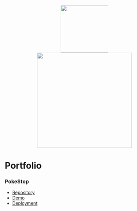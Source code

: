 <div id="socials" align="center">
  <a href="https://www.linkedin.com/in/cj-fritz/"><img src="https://i.ibb.co/cgjPM56/LI-Logo.png" width="150"/></a>
</div>
<div id="header" align="center">
  <img src="https://media2.giphy.com/media/WSBeyxvC1jH496xQGA/200w.webp?cid=ecf05e47ysxy8bs9v98y807esva6w20pkiot1coz6iherm2a&rid=200w.webp&ct=s" width="300"/>
</div>


# Portfolio

### PokeStop
- <a href="https://github.com/cjfritz9/PokeStop">Repository</a>
- <a href="https://github.com/cjfritz9/PokeStophttps://youtu.be/kvJKMhTxqR4">Demo</a>
- <a href="">Deployment</a>
